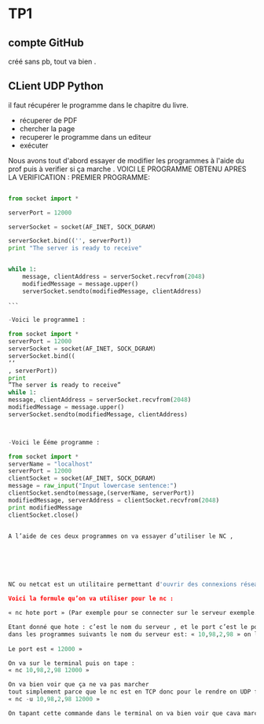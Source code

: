 # TP1

## compte GitHub

créé sans pb, tout va bien .

## CLient UDP Python 

il faut récupérer le programme dans le chapitre du livre.

* récuperer de PDF
* chercher la page
* recuperer le programme dans un editeur
* exécuter 

Nous avons tout d'abord essayer de modifier les programmes à l'aide du prof puis à verifier si ça marche .
VOICI LE PROGRAMME OBTENU APRES LA VERIFICATION :
PREMIER PROGRAMME:

````python

from socket import * 

serverPort = 12000

serverSocket = socket(AF_INET, SOCK_DGRAM)

serverSocket.bind(('', serverPort))
print "The server is ready to receive"


while 1:
	message, clientAddress = serverSocket.recvfrom(2048)
	modifiedMessage = message.upper()
	serverSocket.sendto(modifiedMessage, clientAddress)
  
```

-Voici le programme1 : 

from socket import *
serverPort = 12000
serverSocket = socket(AF_INET, SOCK_DGRAM)
serverSocket.bind((
’’
, serverPort))
print
”The server is ready to receive”
while 1:
message, clientAddress = serverSocket.recvfrom(2048)
modifiedMessage = message.upper()
serverSocket.sendto(modifiedMessage, clientAddress) 



-Voici le Ééme programme :

from socket import *
serverName = "localhost"
serverPort = 12000
clientSocket = socket(AF_INET, SOCK_DGRAM)
message = raw_input("Input lowercase sentence:")
clientSocket.sendto(message,(serverName, serverPort))
modifiedMessage, serverAddress = clientSocket.recvfrom(2048)
print modifiedMessage
clientSocket.close()


A l’aide de ces deux programmes on va essayer d’utiliser le NC ,






NC ou netcat est un utilitaire permettant d'ouvrir des connexions réseau, que ce soit UDP ou TCP 

Voici la formule qu’on va utiliser pour le nc :

« nc hote port » (Par exemple pour se connecter sur le serveur exemple.local au port 12000)

Etant donné que hote : c’est le nom du serveur , et le port c’est le port du serveur utilisé 
dans les programmes suivants le nom du serveur est: « 10,98,2,98 » on l’a trouver on tapant « IFCONFIG » dans le terminal comme on peux le voir dans la photo ci dessous  
 
Le port est « 12000 »

On va sur le terminal puis on tape :
« nc 10,98,2,98 12000 »

On va bien voir que ça ne va pas marcher 
tout simplement parce que le nc est en TCP donc pour le rendre on UDP faut ajouter un  « -u » juste devant le nc comme cela :
« nc -u 10,98,2,98 12000 » 

On tapant cette commande dans le terminal on va bien voir que cava marcher comme on peut le voir dans la photo ci dessous :
